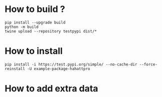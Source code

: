 # How to build ?

```
pip install --upgrade build
python -m build
twine upload --repository testpypi dist/*
```

# How to install 
```
pip install -i https://test.pypi.org/simple/ --no-cache-dir --force-reinstall -U example-package-hahattpro
```


# How to add extra data 

